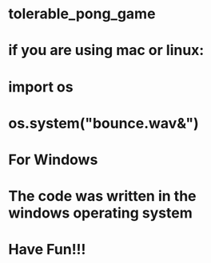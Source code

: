 # tolerable_pong_game <br />

# if you are using mac or linux:
# import os
# os.system("bounce.wav&")



# For Windows
# The code was written in the windows operating system

# Have Fun!!!
